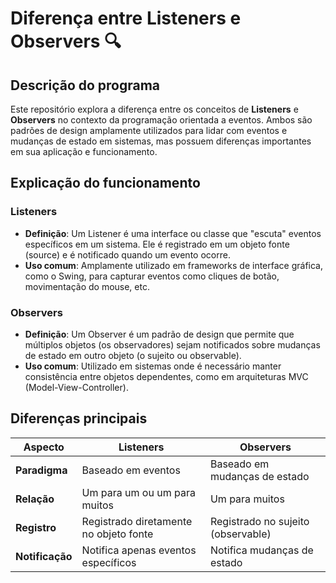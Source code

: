 # Diferença entre Listeners e Observers 🔍

## Descrição do programa
Este repositório explora a diferença entre os conceitos de **Listeners** e **Observers** no contexto da programação orientada a eventos. Ambos são padrões de design amplamente utilizados para lidar com eventos e mudanças de estado em sistemas, mas possuem diferenças importantes em sua aplicação e funcionamento.

## Explicação do funcionamento

### Listeners
- **Definição**: Um Listener é uma interface ou classe que "escuta" eventos específicos em um sistema. Ele é registrado em um objeto fonte (source) e é notificado quando um evento ocorre.
- **Uso comum**: Amplamente utilizado em frameworks de interface gráfica, como o Swing, para capturar eventos como cliques de botão, movimentação do mouse, etc.

 ### Observers
 - **Definição**: Um Observer é um padrão de design que permite que múltiplos objetos (os observadores) sejam notificados sobre mudanças de estado em outro objeto (o sujeito ou observable).
 - **Uso comum**: Utilizado em sistemas onde é necessário manter consistência entre objetos dependentes, como em arquiteturas MVC (Model-View-Controller).

 ## Diferenças principais
 | **Aspecto**         | **Listeners**                              | **Observers**                              |
 |---------------------|-------------------------------------------|-------------------------------------------|
 | **Paradigma**       | Baseado em eventos                        | Baseado em mudanças de estado             |
 | **Relação**         | Um para um ou um para muitos              | Um para muitos                            |
 | **Registro**        | Registrado diretamente no objeto fonte    | Registrado no sujeito (observable)        |
 | **Notificação**     | Notifica apenas eventos específicos       | Notifica mudanças de estado               |

 